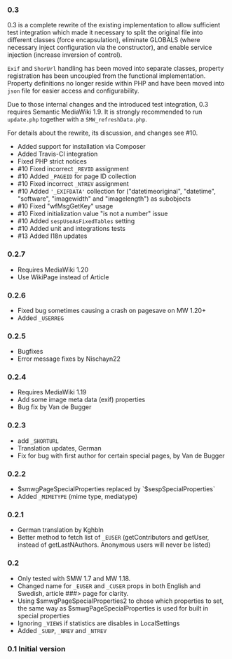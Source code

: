 ### 0.3
0.3 is a complete rewrite of the existing implementation to allow sufficient test integration which made it necessary
to split the original file into different classes (force encapsulation), eliminate GLOBALS (where necessary inject
configuration via the constructor), and enable service injection (increase inversion of control).

`Exif` and `ShorUrl` handling has been moved into separate classes, property registration has been uncoupled from the
functional implementation. Property definitions no longer reside within PHP and have been moved into `json` file for
easier access and configurability.

Due to those internal changes and the introduced test integration, 0.3 requires Semantic MediaWiki 1.9. It is strongly
recommended to run `update.php` together with a `SMW_refreshData.php`.

For details about the rewrite, its discussion, and changes see #10.

- Added support for installation via Composer
- Added Travis-CI integration
- Fixed PHP strict notices
- #10 Fixed incorrect `_REVID` assignment
- #10 Added `_PAGEID` for page ID collection
- #10 Fixed incorrect ``_NTREV`` assignment
- #10 Added ``'_EXIFDATA'`` collection for ("datetimeoriginal", "datetime", "software", "imagewidth" and "imagelength")
as subobjects
- #10 Fixed "wfMsgGetKey" usage
- #10 Fixed initialization value "is not a number" issue
- #10 Added `sespUseAsFixedTables` setting
- #10 Added unit and integrations tests
- #13 Added I18n updates

### 0.2.7
- Requires MediaWiki 1.20
- Use WikiPage instead of Article

### 0.2.6
- Fixed bug sometimes causing a crash on pagesave on MW 1.20+
- Added `_USERREG`

### 0.2.5
- Bugfixes
- Error message fixes by Nischayn22

### 0.2.4
- Requires MediaWiki 1.19
- Add some image meta data (exif) properties
- Bug fix by Van de Bugger

### 0.2.3
- add `_SHORTURL`
- Translation updates, German
- Fix for bug with first author for certain special pages, by Van de Bugger

### 0.2.2
- $smwgPageSpecialProperties replaced by `$sespSpecialProperties`
- Added `_MIMETYPE` (mime type, mediatype)

### 0.2.1
- German translation by Kghbln
- Better method to fetch list of `_EUSER` (getContributors and getUser, instead of getLastNAuthors. Anonymous users
will never be listed)

### 0.2
- Only tested with SMW 1.7 and MW 1.18.
- Changed name for `_EUSER` and `_CUSER` props in both English and Swedish, article ###> page for clarity.
- Using $smwgPageSpecialProperties2 to chose which properties to set, the same way as $smwgPageSpecialProperties
is used for built in special properties
- Ignoring `_VIEWS` if statistics are disables in LocalSettings
- Added `_SUBP`, `_NREV` and `_NTREV`

### 0.1 Initial version
